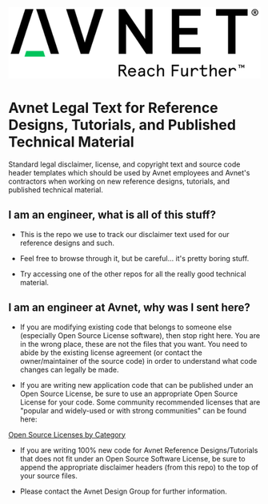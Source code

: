 ![alt text][logo]

Avnet Legal Text for Reference Designs, Tutorials, and Published Technical Material
===================================================================================

Standard legal disclaimer, license, and copyright text and source code header templates which should be used by Avnet employees and Avnet's contractors when working on new reference designs, tutorials, and published technical material.


I am an engineer, what is all of this stuff?
--------------------------------------------

* This is the repo we use to track our disclaimer text used for our reference designs and such.

* Feel free to browse through it, but be careful... it's pretty boring stuff.

* Try accessing one of the other repos for all the really good technical material.


I am an engineer at Avnet, why was I sent here?
-----------------------------------------------

* If you are modifying existing code that belongs to someone else (especially Open Source License software), then stop right here.  You are in the wrong place, these are not the files that you want.  You need to abide by the existing license agreement (or contact the owner/maintainer of the source code) in order to understand what code changes can legally be made.

* If you are writing new application code that can be published under an Open Source License, be sure to use an appropriate Open Source License for your code.  Some community recommended licenses that are "popular and widely-used or with strong communities" can be found here:

[Open Source Licenses by Category](https://opensource.org/licenses/category)

* If you are writing 100% new code for Avnet Reference Designs/Tutorials that does not fit under an Open Source Software License, be sure to append the appropriate disclaimer headers (from this repo) to the top of your source files.

* Please contact the Avnet Design Group for further information.

[logo]: https://github.com/Avnet/legal/blob/master/avnet_logo.png "Avnet"